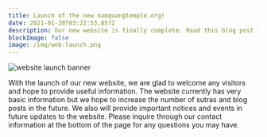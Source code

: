 ```yaml
---
title: Launch of the new namquangtemple.org!
date: 2021-01-30T03:22:53.857Z
description: Our new website is finally complete. Read this blog post for more details!
blockImage: false
image: /img/web-launch.png
---
```

![website launch banner](/img/web-launch.png "website launch banner")



With the launch of our new website, we are glad to welcome any visitors and hope to provide useful information. The website currently has very basic information but we hope to increase the number of sutras and blog posts in the future. We also will provide important notices and events in future updates to the website. Please inquire through our contact information at the bottom of the page for any questions you may have.